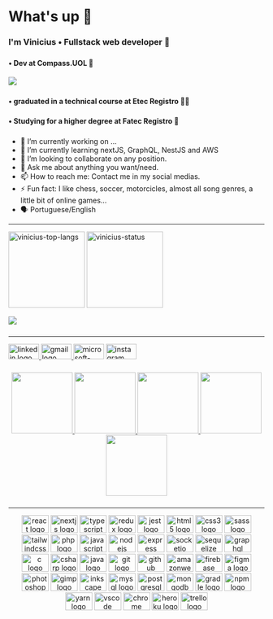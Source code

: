 <h1 align="left">What's up 🤙</h1>

###

<h3 align="left">I'm Vinicius • Fullstack web developer 🍃</h3>

###

<div align="left">
   <h4> • Dev at Compass.UOL 🤟</h4>
   <img src="https://compass.uol/etc.clientlibs/compass/clientlibs/clientlib-react/resources/static/media/logo.d35fe3b1.svg"/>
</div>

###

<h4 align="left"> • graduated in a technical course at Etec Registro 👨‍🎓</h4>

###

<h4 align="left"> • Studying for a higher degree at Fatec Registro 📘</h4>

###

- 🔭 I’m currently working on ...
- 🌱 I’m currently learning nextJS, GraphQL, NestJS and AWS
- 👯 I’m looking to collaborate on any position.
- 💬 Ask me about anything you want/need.
- 📫 How to reach me: Contact me in my social medias.
- ⚡ Fun fact: I like chess, soccer, motorcicles, almost all song genres, a little bit of online games...
- 🗣 Portuguese/English

<hr/>

<div>
   <img
      alt="vinicius-top-langs"
      src="https://github-readme-stats.vercel.app/api/top-langs/?username=ViniciusCuest&show_icons=true&theme=github_dark&layout=compact&langs_count=168"
      height="150em">
   <img
      alt="vinicius-status"
      src="https://github-readme-stats.vercel.app/api?username=ViniciusCuest&show_icons=true&theme=github_dark&count_private=true&include_all_commits"
      height="150em">
</div>
<p><img src="https://komarev.com/ghpvc/?username=ViniciusCuest&color=4c8eda&label=Profile+Visits&style=for-the-badge"></p>

###

<hr/>

<div align="left">
  <a href="https://www.linkedin.com/in/vin%C3%ADcius-costa-87a8a622b/" target="_blank">
    <img src="https://raw.githubusercontent.com/maurodesouza/profile-readme-generator/master/src/assets/icons/social/linkedin/default.svg" width="60" height="30" alt="linkedin logo"  />
  </a>
  <a href="viniciuscostargt@gmail.com" target="_blank">
    <img src="https://raw.githubusercontent.com/maurodesouza/profile-readme-generator/master/src/assets/icons/social/gmail/default.svg" width="60" height="30" alt="gmail logo"  />
  </a>
  <img src="https://raw.githubusercontent.com/maurodesouza/profile-readme-generator/master/src/assets/icons/social/microsoft-outlook/default.svg" width="60" height="30" alt="microsoft-outlook logo"  />
  <a href="https://www.instagram.com/vcuest15/" target="_blank">
    <img src="https://raw.githubusercontent.com/maurodesouza/profile-readme-generator/master/src/assets/icons/social/instagram/default.svg" width="60" height="30" alt="instagram logo"  />
  </a>
</div>

###

<a href="https://www.credly.com/users/vinicius-costa.131a194e/badges">
   <div align="center">
     <img height="120" src="https://images.credly.com/size/1000x1000/images/a12fff38-aab2-4643-be27-7e5c39ddc75c/image.png"  />
     <img height="120" src="https://images.credly.com/size/1000x1000/images/ee35f7c5-696e-47ca-895c-960dfba108b3/image.png" />
     <img height="120" src="https://images.credly.com/size/1000x1000/images/81f903ed-c3a1-4f4b-afcd-e03331a5b12c/image.png" />
     <img height="120" src="https://images.credly.com/size/1000x1000/images/2784d0d8-327c-406f-971e-9f0e15097003/image.png" />
     <img height="120" src="https://images.credly.com/size/1200x1200/images/00634f82-b07f-4bbd-a6bb-53de397fc3a6/image.png" />
   </div>
</a>

###

<hr/>

<div align="center">
  <img src="https://cdn.jsdelivr.net/gh/devicons/devicon/icons/react/react-original-wordmark.svg" height="35" width="53" alt="react logo"  />
  <img src="https://cdn.jsdelivr.net/gh/devicons/devicon/icons/nextjs/nextjs-original.svg" height="35" width="53" alt="nextjs logo"  />
  <img src="https://cdn.jsdelivr.net/gh/devicons/devicon/icons/typescript/typescript-original.svg" height="35" width="53" alt="typescript logo"  />
  <img src="https://cdn.jsdelivr.net/gh/devicons/devicon/icons/redux/redux-original.svg" height="35" width="53" alt="redux logo"  />
  <img src="https://cdn.jsdelivr.net/gh/devicons/devicon/icons/jest/jest-plain.svg" height="35" width="53" alt="jest logo"  />
  <img src="https://cdn.jsdelivr.net/gh/devicons/devicon/icons/html5/html5-original.svg" height="35" width="53" alt="html5 logo"  />
  <img src="https://cdn.jsdelivr.net/gh/devicons/devicon/icons/css3/css3-original.svg" height="35" width="53" alt="css3 logo"  />
  <img src="https://cdn.jsdelivr.net/gh/devicons/devicon/icons/sass/sass-original.svg" height="35" width="53" alt="sass logo"  />
  <img src="https://cdn.jsdelivr.net/gh/devicons/devicon/icons/tailwindcss/tailwindcss-plain.svg" height="35" width="53" alt="tailwindcss logo"  />
  <img src="https://cdn.jsdelivr.net/gh/devicons/devicon/icons/php/php-plain.svg" height="35" width="53" alt="php logo"  />
  <img src="https://cdn.jsdelivr.net/gh/devicons/devicon/icons/javascript/javascript-plain.svg" height="35" width="53" alt="javascript logo"  />
  <img src="https://cdn.jsdelivr.net/gh/devicons/devicon/icons/nodejs/nodejs-original.svg" height="35" width="53" alt="nodejs logo"  />
  <img src="https://cdn.jsdelivr.net/gh/devicons/devicon/icons/express/express-original.svg" height="35" width="53" alt="express logo"  />
  <img src="https://cdn.jsdelivr.net/gh/devicons/devicon/icons/socketio/socketio-original.svg" height="35" width="53" alt="socketio logo"  />
  <img src="https://cdn.jsdelivr.net/gh/devicons/devicon/icons/sequelize/sequelize-original.svg" height="35" width="53" alt="sequelize logo"  />
  <img src="https://cdn.jsdelivr.net/gh/devicons/devicon/icons/graphql/graphql-plain-wordmark.svg" height="35" width="53" alt="graphql logo"  />
  <img src="https://cdn.jsdelivr.net/gh/devicons/devicon/icons/c/c-original.svg" height="35" width="53" alt="c logo"  />
  <img src="https://cdn.jsdelivr.net/gh/devicons/devicon/icons/csharp/csharp-original.svg" height="35" width="53" alt="csharp logo"  />
  <img src="https://cdn.jsdelivr.net/gh/devicons/devicon/icons/java/java-original-wordmark.svg" height="35" width="53" alt="java logo"  />
  <img src="https://cdn.jsdelivr.net/gh/devicons/devicon/icons/git/git-original.svg" height="35" width="53" alt="git logo"  />
  <img src="https://cdn.jsdelivr.net/gh/devicons/devicon/icons/github/github-original.svg" height="35" width="53" alt="github logo"  />
  <img src="https://cdn.jsdelivr.net/gh/devicons/devicon/icons/amazonwebservices/amazonwebservices-original.svg" height="35" width="53" alt="amazonwebservices logo"  />
  <img src="https://cdn.jsdelivr.net/gh/devicons/devicon/icons/firebase/firebase-plain.svg" height="35" width="53" alt="firebase logo"  />
  <img src="https://cdn.jsdelivr.net/gh/devicons/devicon/icons/figma/figma-original.svg" height="35" width="53" alt="figma logo"  />
  <img src="https://cdn.jsdelivr.net/gh/devicons/devicon/icons/photoshop/photoshop-line.svg" height="35" width="53" alt="photoshop logo"  />
  <img src="https://cdn.jsdelivr.net/gh/devicons/devicon/icons/gimp/gimp-original.svg" height="35" width="53" alt="gimp logo"  />
  <img src="https://cdn.jsdelivr.net/gh/devicons/devicon/icons/inkscape/inkscape-original.svg" height="35" width="53" alt="inkscape logo"  />
  <img src="https://cdn.jsdelivr.net/gh/devicons/devicon/icons/mysql/mysql-original.svg" height="35" width="53" alt="mysql logo"  />
  <img src="https://cdn.jsdelivr.net/gh/devicons/devicon/icons/postgresql/postgresql-plain.svg" height="35" width="53" alt="postgresql logo"  />
  <img src="https://cdn.jsdelivr.net/gh/devicons/devicon/icons/mongodb/mongodb-original.svg" height="35" width="53" alt="mongodb logo"  />
  <img src="https://cdn.jsdelivr.net/gh/devicons/devicon/icons/gradle/gradle-plain.svg" height="35" width="53" alt="gradle logo"  />
  <img src="https://cdn.jsdelivr.net/gh/devicons/devicon/icons/npm/npm-original-wordmark.svg" height="35" width="53" alt="npm logo"  />
  <img src="https://cdn.jsdelivr.net/gh/devicons/devicon/icons/yarn/yarn-original-wordmark.svg" height="35" width="53" alt="yarn logo"  />
  <img src="https://cdn.jsdelivr.net/gh/devicons/devicon/icons/vscode/vscode-original-wordmark.svg" height="35" width="53" alt="vscode logo"  />
  <img src="https://cdn.jsdelivr.net/gh/devicons/devicon/icons/chrome/chrome-original.svg" height="35" width="53" alt="chrome logo"  />
  <img src="https://cdn.jsdelivr.net/gh/devicons/devicon/icons/heroku/heroku-original-wordmark.svg" height="35" width="53" alt="heroku logo"  />
  <img src="https://cdn.jsdelivr.net/gh/devicons/devicon/icons/trello/trello-plain-wordmark.svg" height="35" width="53" alt="trello logo"  />
</div>

###
